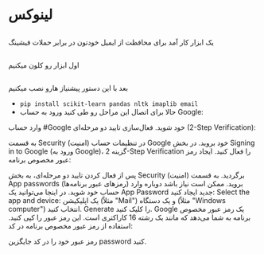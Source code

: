 # لینوکس
##

یک ابزار کار آمد برای محافظت از ایمیل خودتون در برابر حملات فیشینگ
##
اول ابزار رو کلون میکنیم
##
بعد با این دستور پیشنیاز هارو نصب میکنیم
- ```pip install scikit-learn pandas nltk imaplib email```
- حالا برای اتصال این مراحل رو طی کنید
  ورود به حساب Google:

وارد حساب #Google خود شوید.
فعال‌سازی تایید دو مرحله‌ای (2-Step Verification):

به قسمت Security (امنیت) در تنظیمات حساب Google خود بروید.
در بخش Signing in to Google (ورود به Google)، گزینه 2-Step Verification را فعال کنید.
ایجاد رمز عبور مخصوص برنامه:

پس از فعال کردن تایید دو مرحله‌ای، به بخش Security (امنیت) برگردید.
به قسمت App passwords (رمزهای عبور برنامه‌ها) بروید.
ممکن است نیاز باشد دوباره وارد حساب خود شوید.
در اینجا می‌توانید یک App Password جدید ایجاد کنید:
Select the app and device: یک اپلیکیشن (مثلاً "Mail") و یک دستگاه (مثلاً "Windows computer") انتخاب کنید.
Generate را کلیک کنید.
Google یک رمز عبور مخصوص برنامه به شما می‌دهد که مانند یک رشته 16 کاراکتری است. این رمز عبور را کپی کنید.
استفاده از رمز عبور مخصوص برنامه در کد:

رمز عبور خود را در کد جایگزین password کنید.


